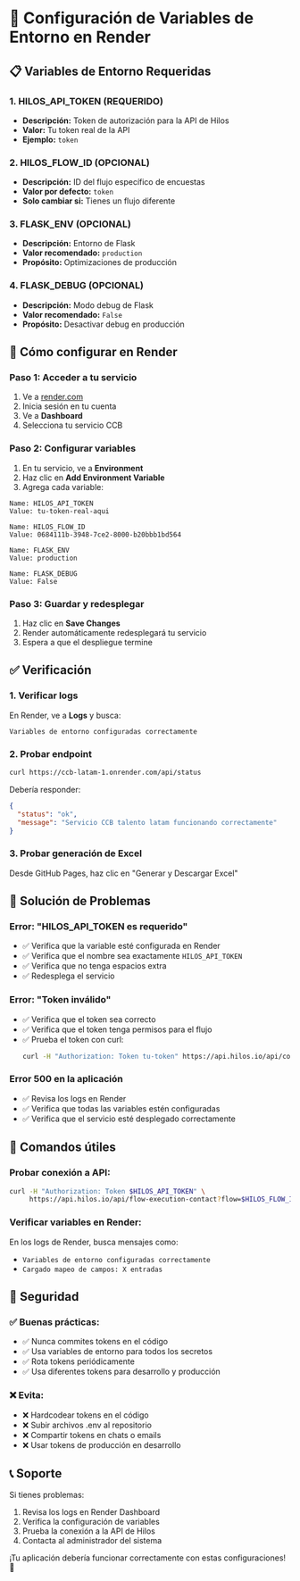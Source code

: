 # 🚀 Configuración de Variables de Entorno en Render

## 📋 **Variables de Entorno Requeridas**

### **1. HILOS_API_TOKEN (REQUERIDO)**
- **Descripción:** Token de autorización para la API de Hilos
- **Valor:** Tu token real de la API
- **Ejemplo:** `token`

### **2. HILOS_FLOW_ID (OPCIONAL)**
- **Descripción:** ID del flujo específico de encuestas
- **Valor por defecto:** `token`
- **Solo cambiar si:** Tienes un flujo diferente

### **3. FLASK_ENV (OPCIONAL)**
- **Descripción:** Entorno de Flask
- **Valor recomendado:** `production`
- **Propósito:** Optimizaciones de producción

### **4. FLASK_DEBUG (OPCIONAL)**
- **Descripción:** Modo debug de Flask
- **Valor recomendado:** `False`
- **Propósito:** Desactivar debug en producción

## 🔧 **Cómo configurar en Render**

### **Paso 1: Acceder a tu servicio**
1. Ve a [render.com](https://render.com)
2. Inicia sesión en tu cuenta
3. Ve a **Dashboard**
4. Selecciona tu servicio CCB

### **Paso 2: Configurar variables**
1. En tu servicio, ve a **Environment**
2. Haz clic en **Add Environment Variable**
3. Agrega cada variable:

```
Name: HILOS_API_TOKEN
Value: tu-token-real-aqui
```

```
Name: HILOS_FLOW_ID
Value: 0684111b-3948-7ce2-8000-b20bbb1bd564
```

```
Name: FLASK_ENV
Value: production
```

```
Name: FLASK_DEBUG
Value: False
```

### **Paso 3: Guardar y redesplegar**
1. Haz clic en **Save Changes**
2. Render automáticamente redesplegará tu servicio
3. Espera a que el despliegue termine

## ✅ **Verificación**

### **1. Verificar logs**
En Render, ve a **Logs** y busca:
```
Variables de entorno configuradas correctamente
```

### **2. Probar endpoint**
```bash
curl https://ccb-latam-1.onrender.com/api/status
```

Debería responder:
```json
{
  "status": "ok",
  "message": "Servicio CCB talento latam funcionando correctamente"
}
```

### **3. Probar generación de Excel**
Desde GitHub Pages, haz clic en "Generar y Descargar Excel"

## 🚨 **Solución de Problemas**

### **Error: "HILOS_API_TOKEN es requerido"**
- ✅ Verifica que la variable esté configurada en Render
- ✅ Verifica que el nombre sea exactamente `HILOS_API_TOKEN`
- ✅ Verifica que no tenga espacios extra
- ✅ Redesplega el servicio

### **Error: "Token inválido"**
- ✅ Verifica que el token sea correcto
- ✅ Verifica que el token tenga permisos para el flujo
- ✅ Prueba el token con curl:
  ```bash
  curl -H "Authorization: Token tu-token" https://api.hilos.io/api/contact/
  ```

### **Error 500 en la aplicación**
- ✅ Revisa los logs en Render
- ✅ Verifica que todas las variables estén configuradas
- ✅ Verifica que el servicio esté desplegado correctamente

## 📱 **Comandos útiles**

### **Probar conexión a API:**
```bash
curl -H "Authorization: Token $HILOS_API_TOKEN" \
     https://api.hilos.io/api/flow-execution-contact?flow=$HILOS_FLOW_ID
```

### **Verificar variables en Render:**
En los logs de Render, busca mensajes como:
- `Variables de entorno configuradas correctamente`
- `Cargado mapeo de campos: X entradas`

## 🔐 **Seguridad**

### **✅ Buenas prácticas:**
- ✅ Nunca commites tokens en el código
- ✅ Usa variables de entorno para todos los secretos
- ✅ Rota tokens periódicamente
- ✅ Usa diferentes tokens para desarrollo y producción

### **❌ Evita:**
- ❌ Hardcodear tokens en el código
- ❌ Subir archivos .env al repositorio
- ❌ Compartir tokens en chats o emails
- ❌ Usar tokens de producción en desarrollo

## 📞 **Soporte**

Si tienes problemas:
1. Revisa los logs en Render Dashboard
2. Verifica la configuración de variables
3. Prueba la conexión a la API de Hilos
4. Contacta al administrador del sistema

¡Tu aplicación debería funcionar correctamente con estas configuraciones! 🎉
